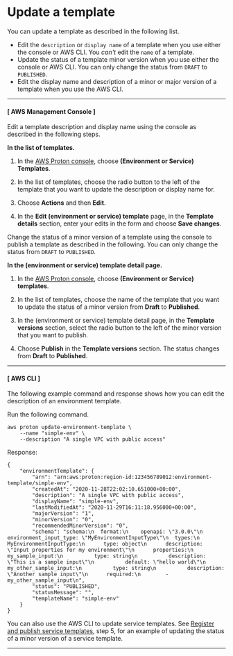 # Update a template<a name="template-update"></a>

You can update a template as described in the following list\.
+ Edit the `description` or `display name` of a template when you use either the console or AWS CLI\. You *can't* edit the `name` of a template\.
+ Update the status of a template minor version when you use either the console or AWS CLI\. You can only change the status from `DRAFT` to `PUBLISHED`\.
+ Edit the display name and description of a minor or major version of a template when you use the AWS CLI\.

------
#### [ AWS Management Console ]

Edit a template description and display name using the console as described in the following steps\.

**In the list of templates\.**

1. In the [AWS Proton console](https://console.aws.amazon.com/proton/), choose **\(Environment or Service\) Templates**\.

1. In the list of templates, choose the radio button to the left of the template that you want to update the description or display name for\.

1. Choose **Actions** and then **Edit**\.

1. In the **Edit \(environment or service\) template** page, in the **Template details** section, enter your edits in the form and choose **Save changes**\.

Change the status of a minor version of a template using the console to publish a template as described in the following\. You can only change the status from `DRAFT` to `PUBLISHED`\.

**In the \(environment or service\) template detail page\.**

1. In the [AWS Proton console](https://console.aws.amazon.com/proton/), choose **\(Environment or Service\) templates**\.

1. In the list of templates, choose the name of the template that you want to update the status of a minor version from **Draft** to **Published**\.

1. In the \(environment or service\) template detail page, in the **Template versions** section, select the radio button to the left of the minor version that you want to publish\.

1. Choose **Publish** in the **Template versions** section\. The status changes from **Draft** to **Published**\.

------
#### [ AWS CLI ]

The following example command and response shows how you can edit the description of an environment template\.

Run the following command\.

```
aws proton update-environment-template \
    --name "simple-env" \
    --description "A single VPC with public access"
```

Response:

```
{
    "environmentTemplate": {
        "arn": "arn:aws:proton:region-id:123456789012:environment-template/simple-env",
        "createdAt": "2020-11-28T22:02:10.651000+00:00",
        "description": "A single VPC with public access",
        "displayName": "simple-env",
        "lastModifiedAt": "2020-11-29T16:11:18.956000+00:00",
        "majorVersion": "1",
        "minorVersion": "0",
        "recommendedMinorVersion": "0",
        "schema": "schema:\n  format:\n    openapi: \"3.0.0\"\n  environment_input_type: \"MyEnvironmentInputType\"\n  types:\n    MyEnvironmentInputType:\n      type: object\n      description: \"Input properties for my environment\"\n      properties:\n        my_sample_input:\n          type: string\n          description: \"This is a sample input\"\n          default: \"hello world\"\n        my_other_sample_input:\n          type: string\n          description: \"Another sample input\"\n      required:\n        - my_other_sample_input\n",
        "status": "PUBLISHED",
        "statusMessage": "",
        "templateName": "simple-env"
    }
}
```

You can also use the AWS CLI to update service templates\. See [Register and publish service templates](template-create.md#svc-template-v1), step 5, for an example of updating the status of a minor version of a service template\.

------